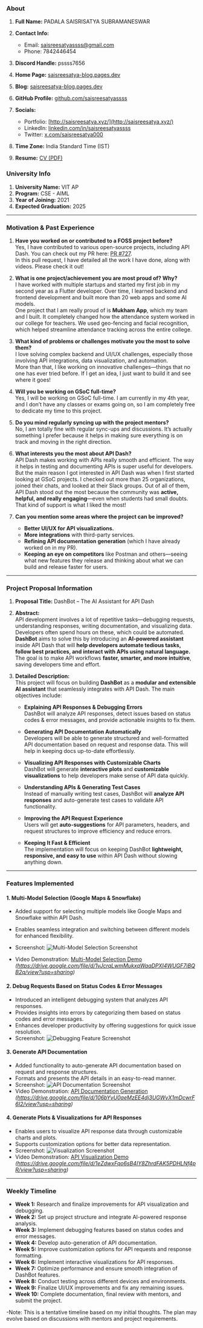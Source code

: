 

### About 

1. **Full Name:** PADALA SAISRISATYA SUBRAMANESWAR  
2. **Contact Info:**  
   - Email: [saisreesatyassss@gmail.com](mailto:saisreesatyassss@gmail.com)  
   - Phone: 7842446454  
3. **Discord Handle:** pssss7656  
4. **Home Page:** [saisreesatya-blog.pages.dev](https://saisreesatya-blog.pages.dev/)  
5. **Blog:** [saisreesatya-blog.pages.dev](https://saisreesatya-blog.pages.dev/)  
6. **GitHub Profile:** [github.com/saisreesatyassss](https://github.com/saisreesatyassss)  
7. **Socials:**  
   - Portfolio: [http://saisreesatya.xyz/](http://saisreesatya.xyz/)   
   - LinkedIn: [linkedin.com/in/saisreesatyassss](https://www.linkedin.com/in/saisreesatyassss)  
   - Twitter: [x.com/saisreesatya000](https://x.com/saisreesatya000)  
     
    
8. **Time Zone:** India Standard Time (IST)  
9. **Resume:** [CV (PDF)](https://saisreesatyassss.github.io/CV/cv.pdf)  

### University Info  

1. **University Name:** VIT AP  
2. **Program:** CSE - AIML  
3. **Year of Joining:** 2021  
4. **Expected Graduation:** 2025  


---

### **Motivation & Past Experience**  

1. **Have you worked on or contributed to a FOSS project before?**  
   Yes, I have contributed to various open-source projects, including API Dash. You can check out my PR here: [PR #727](https://github.com/foss42/apidash/pull/727).  
   In this pull request, I have detailed all the work I have done, along with videos. Please check it out!  

2. **What is one project/achievement you are most proud of? Why?**  
   I have worked with multiple startups and started my first job in my second year as a Flutter developer. Over time, I learned backend and frontend development and built more than 20 web apps and some AI models.  
   One project that I am really proud of is **Mukham App**, which my team and I built. It completely changed how the attendance system worked in our college for teachers. We used geo-fencing and facial recognition, which helped streamline attendance tracking across the entire college.  

3. **What kind of problems or challenges motivate you the most to solve them?**  
   I love solving complex backend and UI/UX challenges, especially those involving API integrations, data visualization, and automation.  
   More than that, I like working on innovative challenges—things that no one has ever tried before. If I get an idea, I just want to build it and see where it goes!  

4. **Will you be working on GSoC full-time?**  
   Yes, I will be working on GSoC full-time. I am currently in my 4th year, and I don’t have any classes or exams going on, so I am completely free to dedicate my time to this project.  

5. **Do you mind regularly syncing up with the project mentors?**  
   No, I am totally fine with regular sync-ups and discussions. It’s actually something I prefer because it helps in making sure everything is on track and moving in the right direction.  

6. **What interests you the most about API Dash?**  
   API Dash makes working with APIs really smooth and efficient. The way it helps in testing and documenting APIs is super useful for developers.  
   But the main reason I got interested in API Dash was when I first started looking at GSoC projects. I checked out more than 25 organizations, joined their chats, and looked at their Slack groups. Out of all of them, API Dash stood out the most because the community was **active, helpful, and really engaging**—even when students had small doubts. That kind of support is what I liked the most!  

7. **Can you mention some areas where the project can be improved?**  
   - **Better UI/UX for API visualizations.**  
   - **More integrations** with third-party services.  
   - **Refining API documentation generation** (which I have already worked on in my PR).  
   - **Keeping an eye on competitors** like Postman and others—seeing what new features they release and thinking about what we can build and release faster for users.  

---


### **Project Proposal Information**  

1. **Proposal Title:** DashBot – The AI Assistant for API Dash  

2. **Abstract:**  
   API development involves a lot of repetitive tasks—debugging requests, understanding responses, writing documentation, and visualizing data. Developers often spend hours on these, which could be automated.  
   **DashBot** aims to solve this by introducing an **AI-powered assistant** inside API Dash that will **help developers automate tedious tasks, follow best practices, and interact with APIs using natural language.**  
   The goal is to make API workflows **faster, smarter, and more intuitive**, saving developers time and effort.    

3. **Detailed Description:**  
   This project will focus on building **DashBot** as a **modular and extensible AI assistant** that seamlessly integrates with API Dash. The main objectives include:  

   - **Explaining API Responses & Debugging Errors**  
     DashBot will analyze API responses, detect issues based on status codes & error messages, and provide actionable insights to fix them.  

   - **Generating API Documentation Automatically**  
     Developers will be able to generate structured and well-formatted API documentation based on request and response data. This will help in keeping docs up-to-date effortlessly.  

   - **Visualizing API Responses with Customizable Charts**  
     DashBot will generate **interactive plots** and **customizable visualizations** to help developers make sense of API data quickly.  

   - **Understanding APIs & Generating Test Cases**  
     Instead of manually writing test cases, DashBot will **analyze API responses** and auto-generate test cases to validate API functionality.  

   - **Improving the API Request Experience**  
     Users will get **auto-suggestions** for API parameters, headers, and request structures to improve efficiency and reduce errors.  

   - **Keeping It Fast & Efficient**  
     The implementation will focus on keeping DashBot **lightweight, responsive, and easy to use** within API Dash without slowing anything down.  

---


### Features Implemented

#### **1. Multi-Model Selection (Google Maps & Snowflake)**
- Added support for selecting multiple models like Google Maps and Snowflake within API Dash.
- Enables seamless integration and switching between different models for enhanced flexibility.
- Screenshot:
![Multi-Model Selection Screenshot](https://raw.githubusercontent.com/saisreesatyassss/ai_endpoint/refs/heads/main/dash2.jpg)

- Video Demonstration: [Multi-Model Selection Demo](#) *(https://drive.google.com/file/d/1vJcrqLwmMukxqWaaDPXI4WUGF7iBQB2q/view?usp=sharing)*

#### **2. Debug Requests Based on Status Codes & Error Messages**
- Introduced an intelligent debugging system that analyzes API responses.
- Provides insights into errors by categorizing them based on status codes and error messages.
- Enhances developer productivity by offering suggestions for quick issue resolution.
- Screenshot:
  ![Debugging Feature Screenshot](https://raw.githubusercontent.com/saisreesatyassss/ai_endpoint/refs/heads/main/dash1.jpg)


#### **3. Generate API Documentation**
- Added functionality to auto-generate API documentation based on request and response structures.
- Formats and presents the API details in an easy-to-read manner.
- Screenshot:
  ![API Documentation Screenshot](https://raw.githubusercontent.com/saisreesatyassss/ai_endpoint/refs/heads/main/dash3.jpg)
- Video Demonstration: [API Documentation Generation](#) *(https://drive.google.com/file/d/106bYvU0aeMzEE4dj3UGWvX1mDcwrF6I2/view?usp=sharing)*

#### **4. Generate Plots & Visualizations for API Responses**
- Enables users to visualize API response data through customizable charts and plots.
- Supports customization options for better data representation.
- Screenshot:
  ![Visualization Screenshot](https://raw.githubusercontent.com/saisreesatyassss/ai_endpoint/refs/heads/main/dash4.jpg)
- Video Demonstration: [API Visualization Demo](#) *(https://drive.google.com/file/d/1eZdwxFqo6sB4IY8ZhrdFAK5PDHLNf4pR/view?usp=sharing)*

---

### **Weekly Timeline**  

- **Week 1:** Research and finalize improvements for API visualization and debugging.  
- **Week 2:** Set up project structure and integrate AI-powered response analysis.  
- **Week 3:** Implement debugging features based on status codes and error messages.  
- **Week 4:** Develop auto-generation of API documentation.  
- **Week 5:** Improve customization options for API requests and response formatting.  
- **Week 6:** Implement interactive visualizations for API responses.  
- **Week 7:** Optimize performance and ensure smooth integration of DashBot features.  
- **Week 8:** Conduct testing across different devices and environments.  
- **Week 9:** Finalize UI/UX improvements and fix any remaining issues.  
- **Week 10:** Complete documentation, final review with mentors, and submit the project.  

-Note: This is a tentative timeline based on my initial thoughts. The plan may evolve based on discussions with mentors and project requirements.